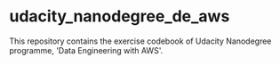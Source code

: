 # udacity_nanodegree_de_aws
This repository contains the exercise codebook of Udacity Nanodegree programme, 'Data Engineering with AWS'.  
